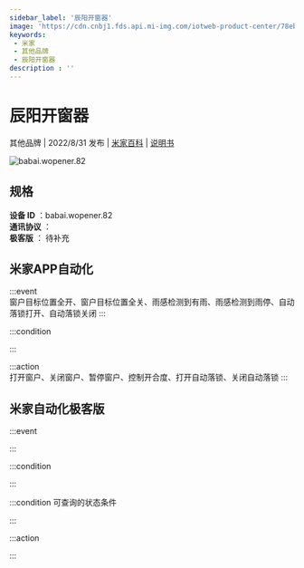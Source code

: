 ```yaml
---
sidebar_label: '辰阳开窗器'
image: 'https://cdn.cnbj1.fds.api.mi-img.com/iotweb-product-center/78eb67dd8bd639a80e1b5022cb81e21b_1660052650157.png?GalaxyAccessKeyId=AKVGLQWBOVIRQ3XLEW&Expires=9223372036854775807&Signature=BW76HEHp0Cj1q0zaGnrMYNVaGV8='
keywords: 
 - 米家
 - 其他品牌
 - 辰阳开窗器
description : ''
---
```

# 辰阳开窗器

其他品牌 | 2022/8/31 发布 | [米家百科](https://home.mi.com/webapp/content/baike/product/index.html?model=babai.wopener.82) | [说明书](https://home.mi.com/views/introduction.html?model=babai.wopener.82&region=cn)

![babai.wopener.82](https://cdn.cnbj1.fds.api.mi-img.com/iotweb-product-center/78eb67dd8bd639a80e1b5022cb81e21b_1660052650157.png?GalaxyAccessKeyId=AKVGLQWBOVIRQ3XLEW&Expires=9223372036854775807&Signature=BW76HEHp0Cj1q0zaGnrMYNVaGV8=)

## 规格  
> 
**设备 ID** ：babai.wopener.82  
**通讯协议** ：  
**极客版**  ： 待补充 


## 米家APP自动化  

:::event  
窗户目标位置全开、窗户目标位置全关、雨感检测到有雨、雨感检测到雨停、自动落锁打开、自动落锁关闭
:::

:::condition  

:::

:::action   
打开窗户、关闭窗户、暂停窗户、控制开合度、打开自动落锁、关闭自动落锁
:::

## 米家自动化极客版  

:::event  

:::

:::condition  

:::

:::condition 可查询的状态条件  

:::

:::action  

:::

        
